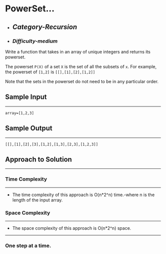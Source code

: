 # PowerSet...

- ## **_Category-Recursion_**
- ### **_Difficulty-medium_**

Write a function that takes in an array of unique integers and returns its powerset.

The powerset `P(X)` of a set `X` is the set of all the subsets of `x`. For example, the powerset of `[1,2]` is `[[],[1],[2],[1,2]]`

Note that the sets in the powerset do not need to be in any particular order.

## Sample Input

---

```
array=[1,2,3]
```

## Sample Output

---

```
[[],[1],[2],[3],[1,2],[1,3],[2,3],[1,2,3]]
```

## Approach to Solution

---

### Time Complexity

---

- The time complexity of this approach is O(n\*2^n) time.-where n is the length of the input array.

### Space Complexity

---

- The space complexity of this approach is O(n\*2^n) space.

---

### One step at a time.
